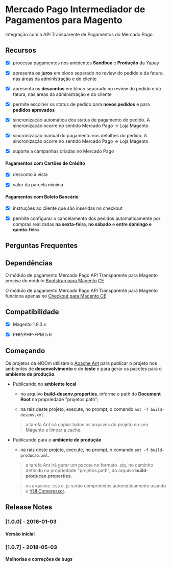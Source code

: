 # Mercado Pago Intermediador de Pagamentos para Magento

Integração com a API Transparente de Pagamentos do Mercado Pago.

## Recursos

- [x] processa pagamentos nos ambientes **Sandbox** e **Produção** da Yapay

- [x] apresenta os **juros** em bloco separado no review do pedido e da fatura, nas áreas da administração e do cliente
 
- [x] apresenta os **descontos** em bloco separado no review do pedido e da fatura, nas áreas da administração e do cliente 

- [x] permite escolher os status de pedido para **novos pedidos** e para **pedidos aprovados**

- [x] sincronização automática dos status de pagamento do pedido. A sincronização ocorre no sentido Mercado Pago -> Loja Magento

- [x] sincronização manual do pagamento nos detalhes do pedido. A sincronização ocorre no sentido Mercado Pago -> Loja Magento

- [x] suporte a campanhas criadas no Mercado Pago

#### Pagamentos com **Cartões de Crédito**

- [x] desconto à vista

- [x] valor da parcela mínima

 
#### Pagamentos com **Boleto Bancário**

- [x] instruções ao cliente que são inseridas no checkout

- [x] permite configurar o cancelamento dos pedidos automaticamente por compras realizadas **na sexta-feira**, **no sábado** e **entre domingo e quinta-feira**


## Perguntas Frequentes


## Dependências


O módulo de pagamento Mercado Pago API Transparente para Magento precisa do módulo [Bootstrap para Magento CE](https://github.com/eloom/bootstrap-magento-ce)

O módulo de pagamento Mercado Pago API Transparente para Magento funciona apenas no [Checkout para Magento CE](https://github.com/eloom/checkout-magento-ce)


## Compatibilidade

- [x] Magento 1.9.3.x

- [x] PHP/PHP-FPM 5.6

## Começando

Os projetos da élOOm utilizam o [Apache Ant](https://ant.apache.org/) para publicar o projeto nos ambientes de **desenvolvimento** e de **teste** e para gerar os pacotes para o **ambiente de produção**.

- Publicando no **ambiente local**

	- no arquivo **build-desenv.properties**, informe o path do **Document Root** na propriedade "projetos.path";
	
	- na raiz deste projeto, execute, no prompt, o comando ```ant -f build-desenv.xml```.
	
	
	> a tarefa Ant irá copiar todos os arquivos do projeto no seu Magento e limpar a cache.
	

- Publicando para o **ambiente de produção**

	- na raiz deste projeto, execute, no prompt, o comando ```ant -f build-producao.xml```.
	
	
	> a tarefa Ant irá gerar um pacote no formato .zip, no caminho definido na propriedade "projetos.path", do arquivo **build-producao.properties**.

	> os arquivos .css e .js serão comprimidos automáticamente usando o [YUI Compressor](https://yui.github.io/yuicompressor/).
	

## Release Notes

### [1.0.0] - 2016-01-03

#### Versão inicial

### [1.0.7] - 2018-05-03

#### Melhorias e correções de bugs